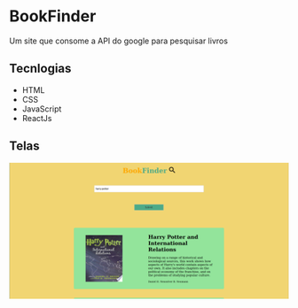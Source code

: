 # BookFinder
Um site que consome a API do google para pesquisar livros

## Tecnlogias

  - HTML
  - CSS
  - JavaScript
  - ReactJs

## Telas

![](/image.png)
